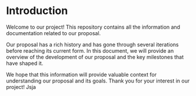 # Introduction

Welcome to our project! This repository contains all the information and documentation related to our proposal.

Our proposal has a rich history and has gone through several iterations before reaching its current form. In this document, we will provide an overview of the development of our proposal and the key milestones that have shaped it.

We hope that this information will provide valuable context for understanding our proposal and its goals. Thank you for your interest in our project!
Jsja
